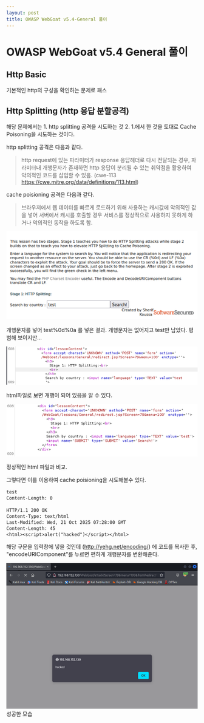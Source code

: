 ```yaml
---
layout: post
title: OWASP WebGoat v5.4-General 풀이
---
```


# OWASP WebGoat v5.4 General 풀이

## Http Basic

기본적인 http의 구성을 확인하는 문제로 패스

## Http Splitting (http 응답 분할공격)

해당 문제에서는 1. http splitting 공격을 시도하는 것 2. 1.에서 한 것을 토대로 Cache Poisoning을 시도하는 것이다.

http splitting 공격은 다음과 같다. 
> http request에 있는 파라미터가 response 응답헤더로 다시 전달되는 경우, 파라미터내 개행문자가 존재하면 http 응답이 분리될 수 있는 취약점을 활용하여 악의적인 코드를 삽입할 수 있음. (cwe-113 https://cwe.mitre.org/data/definitions/113.html)

cache poisioning 공격은 다음과 같다.
> 브라우저에서 웹 데이터를 빠르게 로드하기 위해 사용하는 캐시값에 악의적인 값을 넣어 서버에서 캐시를 호출할 경우 서비스를 정상적으로 사용하지 못하게 하거나 악의적인 동작을 하도록 함.


![겉모습](../assets\img\2022-07-18-owaspWebGoat-general.md\img1.PNG "겉모습")

개행문자를 넣어 test%0d%0a 를 넣은 결과. 개행문자는 없어지고 test만 남았다. 평범해 보이지만...

![속모습](../assets/img/2022-07-18-owaspWebGoat-general.md/img2.PNG "속모습")

html파일로 보면 개행이 되어 있음을 알 수 있다.

![정상적인모습](../assets/img/2022-07-18-owaspWebGoat-general.md/img3.PNG)

정상적인 html 파일과 비교.

그렇다면 이를 이용하여 cache poisioning을 시도해볼수 있다.

~~~
test
Content-Length: 0

HTTP/1.1 200 OK
Content-Type: text/html
Last-Modified: Wed, 21 Oct 2025 07:28:00 GMT
Content-Length: 45
<html><script>alert("hacked")</script></html>
~~~

해당 구문을 입력창에 넣을 것인데 (http://yehg.net/encoding/) 에 코드를 복사한 후, "encodeURIComponent"를 누르면 편하게 개행문자를 변환해준다.

![캐시포이즈닝](../assets/img/2022-07-18-owaspWebGoat-general.md/img4.PNG "캐시포이즈닝")
성공한 모습